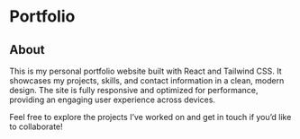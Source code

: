 # Portfolio

## About

This is my personal portfolio website built with React and Tailwind CSS. It showcases my projects, skills, and contact information in a clean, modern design. The site is fully responsive and optimized for performance, providing an engaging user experience across devices.

Feel free to explore the projects I’ve worked on and get in touch if you’d like to collaborate!

